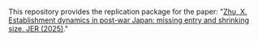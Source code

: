 This repository provides the replication package for the paper: "[Zhu, X. Establishment dynamics in post-war Japan: missing entry and shrinking size. JER (2025)](https://doi.org/10.1007/s42973-025-00194-9)."
